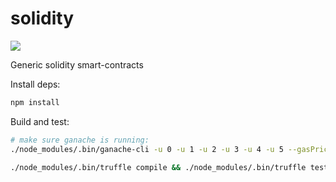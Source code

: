 # solidity

![](https://api.travis-ci.org/mixbytes/solidity.svg?branch=master)

Generic solidity smart-contracts

Install deps:
```bash
npm install
```

Build and test:
```bash
# make sure ganache is running:
./node_modules/.bin/ganache-cli -u 0 -u 1 -u 2 -u 3 -u 4 -u 5 --gasPrice 2000 &>/tmp/ganache.log &

./node_modules/.bin/truffle compile && ./node_modules/.bin/truffle test
```
